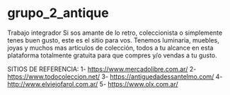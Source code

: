 # grupo_2_antique
Trabajo integrador
Si sos amante de lo retro, coleccionista o simplemente tenes buen gusto, este es el sitio para vos. Tenemos luminaria, muebles, joyas y muchos mas artículos de colección, todos a tu alcance en esta plataforma totalmente gratuita para que compres y/o vendas a tu gusto. 

SITIOS DE REFERENCIA:
1- https://www.mercadolibre.com.ar/
2- https://www.todocoleccion.net/
3- https://antiguedadessantelmo.com/
4- http://www.elviejofarol.com.ar/
5- https://www.olx.com.ar/

